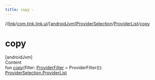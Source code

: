 ```yaml
---
title: copy -
---
```

//[link](../../../index.md)/[com.tink.link.ui](../../index.md)/[[androidJvm]ProviderSelection](../index.md)/[ProviderList](index.md)/[copy](copy.md)



# copy  
[androidJvm]  
Content  
fun [copy](copy.md)(filter: [ProviderFilter](../../../com.tink.service.provider/[android-jvm]-provider-filter/index.md) = ProviderFilter()): [ProviderSelection.ProviderList](index.md)  



